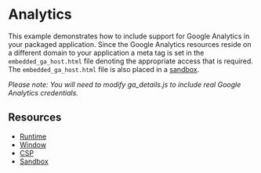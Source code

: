 # Analytics

This example demonstrates how to include support for Google Analytics in your
packaged application. Since the Google Analytics resources reside on a different domain to your
application a meta tag is set in the `embedded_ga_host.html` file denoting the
appropriate access that is required. The `embedded_ga_host.html` file is also
placed in a [sandbox](http://developer.chrome.com/trunk/apps/manifest.html#sandbox).

*Please note: You will need to modify ga_details.js to include real Google
Analytics credentials.*

## Resources

* [Runtime](http://developer.chrome.com/trunk/apps/app.runtime.html)
* [Window](http://developer.chrome.com/trunk/apps/app.window.html)
* [CSP](http://developer.chrome.com/trunk/apps/app_csp.html)
* [Sandbox](http://developer.chrome.com/trunk/apps/manifest.html#sandbox)

